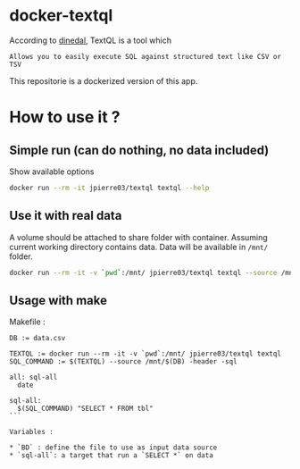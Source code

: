 # docker-textql

According to [dinedal](https://github.com/dinedal/textql), TextQL is a tool which

  ```
  Allows you to easily execute SQL against structured text like CSV or TSV
  ```

This repositorie is a dockerized version of this app.

# How to use it ?

## Simple run (can do nothing, no data included)

Show available options 

```bash
docker run --rm -it jpierre03/textql textql --help
```

## Use it with real data

A volume should be attached to share folder with container.
Assuming current working directory contains data.
Data will be available in `/mnt/` folder.

```bash
docker run --rm -it -v `pwd`:/mnt/ jpierre03/textql textql --source /mnt/data.csv  -header -sql "SELECT * FROM tbl"
```

## Usage with make

Makefile :

````
DB := data.csv

TEXTQL := docker run --rm -it -v `pwd`:/mnt/ jpierre03/textql textql
SQL_COMMAND := $(TEXTQL) --source /mnt/$(DB) -header -sql

all: sql-all
  date

sql-all:
  $(SQL_COMMAND) "SELECT * FROM tbl"
```

Variables :

* `BD` : define the file to use as input data source
* `sql-all`: a target that run a `SELECT *` on data
